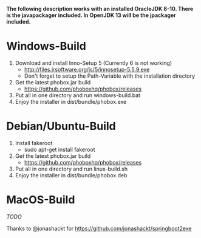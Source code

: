 **The following description works with an installed OracleJDK 8-10. There is the javapackager included. In OpenJDK 13 will be the jpackager included.**

# Windows-Build
 1. Download and install Inno-Setup 5 (Currently 6 is not working)
    * http://files.jrsoftware.org/is/5/innosetup-5.5.9.exe
    * Don't forget to setup the Path-Variable with the installation directory
 2. Get the latest phobox.jar build
    * https://github.com/phoboxhq/phobox/releases
 3. Put all in one directory and run windows-build.bat
 4. Enjoy the installer in dist/bundle/phobox.exe

# Debian/Ubuntu-Build
 1. Install fakeroot
    * sudo apt-get install fakeroot
 2. Get the latest phobox.jar build
    * https://github.com/phoboxhq/phobox/releases
 3. Put all in one directory and run linux-build.sh
 4. Enjoy the installer in dist/bundle/phobox.deb

# MacOS-Build
_TODO_

Thanks to @jonashackt for https://github.com/jonashackt/springboot2exe
